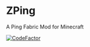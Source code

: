 # ZPing
A Ping Fabric Mod for Minecraft

[![CodeFactor](https://img.shields.io/codefactor/grade/github/zerrium/zping?style=for-the-badge)](https://www.codefactor.io/repository/github/zerrium/zping)
